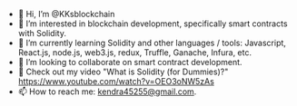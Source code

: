 - 👋 Hi, I’m @KKsblockchain
- 👀 I’m interested in blockchain development, specifically smart contracts with Solidity.
- 🌱 I’m currently learning Solidity and other languages / tools: Javascript, React.js, node.js, web3.js, redux, Truffle, Ganache, Infura, etc.
- 💞️ I’m looking to collaborate on smart contract development.
- 🎥 Check out my video "What is Solidity (for Dummies)?" https://www.youtube.com/watch?v=OEO3oNW5zAs
- 📫 How to reach me: kendra45255@gmail.com.

<!---
KKsblockchain/KKsblockchain is a ✨ special ✨ repository because its `README.md` (this file) appears on your GitHub profile.
You can click the Preview link to take a look at your changes.
--->

